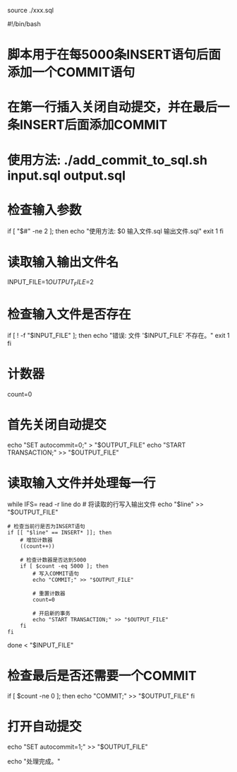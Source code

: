 source ./xxx.sql

#!/bin/bash

# 脚本用于在每5000条INSERT语句后面添加一个COMMIT语句
# 在第一行插入关闭自动提交，并在最后一条INSERT后面添加COMMIT
# 使用方法: ./add_commit_to_sql.sh input.sql output.sql

# 检查输入参数
if [ "$#" -ne 2 ]; then
    echo "使用方法: $0 输入文件.sql 输出文件.sql"
    exit 1
fi

# 读取输入输出文件名
INPUT_FILE=$1
OUTPUT_FILE=$2

# 检查输入文件是否存在
if [ ! -f "$INPUT_FILE" ]; then
    echo "错误: 文件 '$INPUT_FILE' 不存在。"
    exit 1
fi

# 计数器
count=0

# 首先关闭自动提交
echo "SET autocommit=0;" > "$OUTPUT_FILE"
echo "START TRANSACTION;" >> "$OUTPUT_FILE"

# 读取输入文件并处理每一行
while IFS= read -r line
do
    # 将读取的行写入输出文件
    echo "$line" >> "$OUTPUT_FILE"

    # 检查当前行是否为INSERT语句
    if [[ "$line" == INSERT* ]]; then
        # 增加计数器
        ((count++))

        # 检查计数器是否达到5000
        if [ $count -eq 5000 ]; then
            # 写入COMMIT语句
            echo "COMMIT;" >> "$OUTPUT_FILE"

            # 重置计数器
            count=0

            # 开启新的事务
            echo "START TRANSACTION;" >> "$OUTPUT_FILE"
        fi
    fi
done < "$INPUT_FILE"

# 检查最后是否还需要一个COMMIT
if [ $count -ne 0 ]; then
    echo "COMMIT;" >> "$OUTPUT_FILE"
fi

# 打开自动提交
echo "SET autocommit=1;" >> "$OUTPUT_FILE"

echo "处理完成。"
